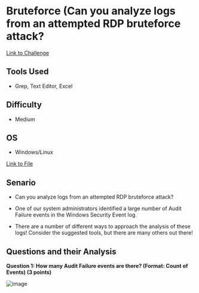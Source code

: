 # Bruteforce (Can you analyze logs from an attempted RDP bruteforce attack?

[Link to Challenge](https://blueteamlabs.online/home/challenge/bruteforce-16629bf9a2)

## Tools Used 
- Grep, Text Editor, Excel

## Difficulty 
- Medium
  
## OS
- Windows/Linux

[Link to File](https://blueteamlabs.online/storage/files/00fd9853557296dd3312d4529c137f1cecb329d7.zip)

## Senario
- Can you analyze logs from an attempted RDP bruteforce attack?

- One of our system administrators identified a large number of Audit Failure events in the Windows Security Event log.

- There are a number of different ways to approach the analysis of these logs! Consider the suggested tools, but there are many others out there!

## Questions and their Analysis

**Question 1: How many Audit Failure events are there? (Format: Count of Events) (3 points)**

![image](https://github.com/CyberKingb/Blue-Team-Labs-Challenges-and-Investigations/assets/161872623/f56aa3a5-a55e-471a-a8ea-826bfc04cd21)


